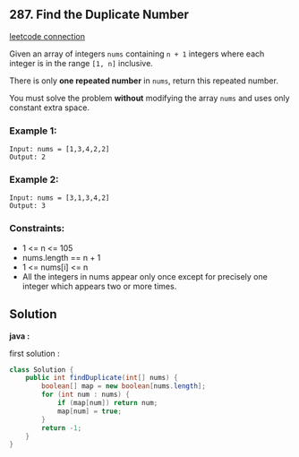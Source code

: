 ## 287. Find the Duplicate Number

[leetcode connection](https://leetcode.com/problems/find-the-duplicate-number/)

Given an array of integers `nums` containing `n + 1` integers where each integer is in the range `[1, n]` inclusive.

There is only **one repeated number** in `nums`, return this repeated number.

You must solve the problem **without** modifying the array `nums` and uses only constant extra space.

### Example 1:
```
Input: nums = [1,3,4,2,2]
Output: 2
```

### Example 2:
```
Input: nums = [3,1,3,4,2]
Output: 3
```

### Constraints:

* 1 <= n <= 105
* nums.length == n + 1
* 1 <= nums[i] <= n
* All the integers in nums appear only once except for precisely one integer which appears two or more times.

## Solution

**java :**

first solution :
```java
class Solution {
    public int findDuplicate(int[] nums) {
        boolean[] map = new boolean[nums.length];
        for (int num : nums) {
            if (map[num]) return num;
            map[num] = true;
        }
        return -1;
    }
}
```